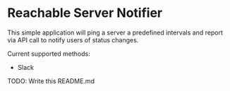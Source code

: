 Reachable Server Notifier
=========================

This simple application will ping a server a predefined intervals and report 
via API call to notify users of status changes.

Current supported methods:
 * Slack

TODO: Write this README.md


